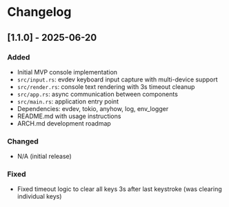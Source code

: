 # Changelog

## [1.1.0] - 2025-06-20

### Added
- Initial MVP console implementation
- `src/input.rs`: evdev keyboard input capture with multi-device support
- `src/render.rs`: console text rendering with 3s timeout cleanup
- `src/app.rs`: async communication between components
- `src/main.rs`: application entry point
- Dependencies: evdev, tokio, anyhow, log, env_logger
- README.md with usage instructions
- ARCH.md development roadmap

### Changed
- N/A (initial release)

### Fixed
- Fixed timeout logic to clear all keys 3s after last keystroke (was clearing individual keys)
